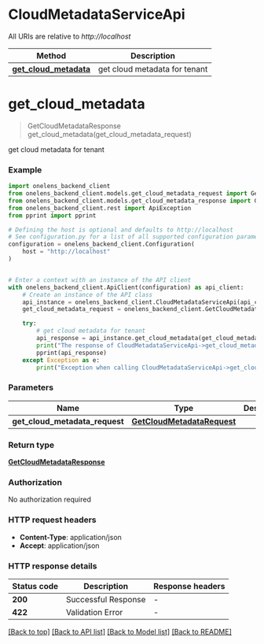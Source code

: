 # CloudMetadataServiceApi

All URIs are relative to *http://localhost*

Method | Description
------------- | -------------
[**get_cloud_metadata**](CloudMetadataServiceApi.md#get_cloud_metadata) | get cloud metadata for tenant


# **get_cloud_metadata**
> GetCloudMetadataResponse get_cloud_metadata(get_cloud_metadata_request)

get cloud metadata for tenant

### Example


```python
import onelens_backend_client
from onelens_backend_client.models.get_cloud_metadata_request import GetCloudMetadataRequest
from onelens_backend_client.models.get_cloud_metadata_response import GetCloudMetadataResponse
from onelens_backend_client.rest import ApiException
from pprint import pprint

# Defining the host is optional and defaults to http://localhost
# See configuration.py for a list of all supported configuration parameters.
configuration = onelens_backend_client.Configuration(
    host = "http://localhost"
)


# Enter a context with an instance of the API client
with onelens_backend_client.ApiClient(configuration) as api_client:
    # Create an instance of the API class
    api_instance = onelens_backend_client.CloudMetadataServiceApi(api_client)
    get_cloud_metadata_request = onelens_backend_client.GetCloudMetadataRequest() # GetCloudMetadataRequest | 

    try:
        # get cloud metadata for tenant
        api_response = api_instance.get_cloud_metadata(get_cloud_metadata_request)
        print("The response of CloudMetadataServiceApi->get_cloud_metadata:\n")
        pprint(api_response)
    except Exception as e:
        print("Exception when calling CloudMetadataServiceApi->get_cloud_metadata: %s\n" % e)
```



### Parameters


Name | Type | Description  | Notes
------------- | ------------- | ------------- | -------------
 **get_cloud_metadata_request** | [**GetCloudMetadataRequest**](GetCloudMetadataRequest.md)|  | 

### Return type

[**GetCloudMetadataResponse**](GetCloudMetadataResponse.md)

### Authorization

No authorization required

### HTTP request headers

 - **Content-Type**: application/json
 - **Accept**: application/json

### HTTP response details

| Status code | Description | Response headers |
|-------------|-------------|------------------|
**200** | Successful Response |  -  |
**422** | Validation Error |  -  |

[[Back to top]](#) [[Back to API list]](../README.md#documentation-for-api-endpoints) [[Back to Model list]](../README.md#documentation-for-models) [[Back to README]](../README.md)

